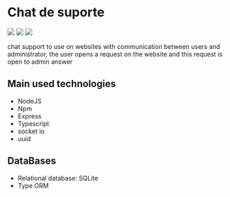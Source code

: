 # Chat de suporte

![](https://img.shields.io/badge/npm-7.12.0-blue) ![](https://img.shields.io/badge/NodeJS-14.16.0-blue) ![](https://img.shields.io/badge/Express-4.17.1-blue)

chat support to use on websites with communication between users and administrator, the user opens a request on the website and this request is open to admin answer

## Main used technologies

- NodeJS
- Npm
- Express
- Typescript
- socket io
- uuid

## DataBases

- Relational database: SQLite
- Type ORM
